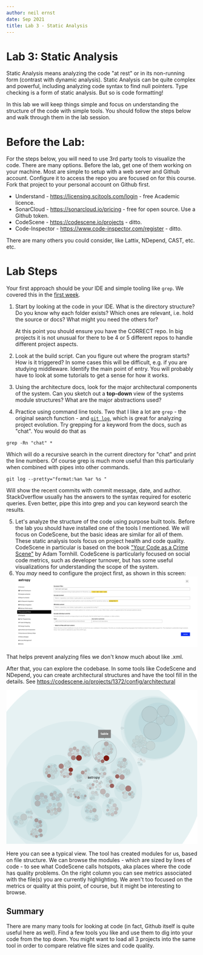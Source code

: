 ```yaml
---
author: neil ernst
date: Sep 2021
title: Lab 3 - Static Analysis 
---
```


# Lab 3: Static Analysis

Static Analysis means analyzing the code "at rest" or in its non-running form (contrast with dynamic analysis). Static Analysis can be quite complex and powerful, including analyzing code syntax to find null pointers. Type checking is a form of static analysis. But so is code formatting!

In this lab we will keep things simple and focus on understanding the structure of the code with simple tools. You should follow the steps below and walk through them in the lab session. 

# Before the Lab:

For the steps below, you will need to use 3rd party tools to visualize the code. There are many options. Before the lab, get one of them working on your machine. Most are simple to setup with a web server and Github account. Configure it to access the repo you are focused on for this course. Fork that project to your personal account on Github first.

- Understand - https://licensing.scitools.com/login - free Academic licence. 
- SonarCloud - https://sonarcloud.io/pricing - free for open source. Use a Github token.
- CodeScene - https://codescene.io/projects - ditto.
- Code-Inspector - https://www.code-inspector.com/register - ditto.

There are many others you could consider, like Lattix, NDepend, CAST, etc. etc.

# Lab Steps

Your first approach should be your IDE and simple tooling like `grep`. We covered this in the [first week](https://github.com/seng350/course/blob/master/lectures/3-reading.md). 

1. Start by looking at the code in your IDE. What is the directory structure? Do you know why each folder exists? Which ones are relevant, i.e. hold the source or docs? What might you need the others for?

	At this point you should ensure you have the CORRECT repo. In big projects it is not unusual for there to be 4 or 5 different repos to handle different project aspects. 

2. Look at the build script. Can you figure out where the program starts? How is it triggered? In some cases this will be difficult, e.g. if you are studying middleware. Identify the main point of entry. You will probably have to look at some tutorials to get a sense for how it works.  
3. Using the architecture docs, look for the major architectural components of the system. Can you sketch out a **top-down** view of the systems module structures? What are the major abstractions used? 
4. Practice using command line tools. Two that I like a lot are `grep` - the original search function - and [`git log`](https://devhints.io/git-log), which is great for analyzing project evolution. Try grepping for a keyword from the docs, such as "chat". You would do that as
```shell
grep -Rn "chat" *
```

Which will do a recursive search in the current directory for "chat" and print the line numbers. Of course grep is much more useful than this particularly when combined with pipes into other commands. 

```
git log --pretty="format:%an %ar %s "
```

Will show the recent commits with commit message, date, and author. StackOverflow usually has the answers to the syntax required for esoteric queries. Even better, pipe this into grep and you can keyword search the results. 

5. Let's analyze the structure of the code using purpose built tools. Before the lab you should have installed one of the tools I mentioned. We will focus on CodeScene, but the basic ideas are similar for all of them. These static analysis tools focus on project health and code quality. CodeScene in particular is based on the book ["Your Code as a Crime Scene"](https://pragprog.com/titles/atcrime/your-code-as-a-crime-scene/) by Adam Tornhill. CodeScene is particularly focused on social code metrics, such as developer turnover, but has some useful visualizations for understanding the scope of the system. 
6. You *may* need to configure the project first, as shown in this screen: ![](CodeScene.png)

That helps prevent analyzing files we don't know much about like .xml. 

After that, you can explore the codebase. In some tools like CodeScene and NDepend, you can create architectural structures and have the tool fill in the details. See https://codescene.io/projects/1372/config/architectural

![](codescene-hotspot.png)

Here you can see a typical view. The tool has created modules for us, based on file structure. We can browse the modules - which are sized by lines of code - to see what CodeScene calls hotspots, aka places where the code has quality problems. On the right column you can see metrics associated with the file(s) you are currently highlighting. We aren't too focused on the metrics or quality at this point, of course, but it might be interesting to browse. 

## Summary

There are many many tools for looking at code (in fact, Github itself is quite useful here as well). Find a few tools you like and use them to dig into your code from the top down. You might want to load all 3 projects into the same tool in order to compare relative file sizes and code quality. 
